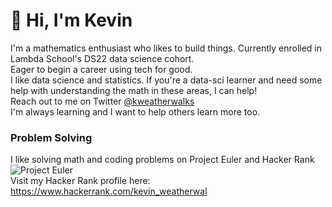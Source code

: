 # 👋 Hi, I'm Kevin 
I'm a mathematics enthusiast who likes to build things.  Currently enrolled in Lambda School's DS22 data science cohort.  
Eager to begin a career using tech for good.  
I like data science and statistics. If you're a data-sci learner and need some help with understanding the math in these areas, I can help!  
Reach out to me on Twitter [@kweatherwalks](https://twitter.com/kweatherwalks)  
I'm always learning and I want to help others learn more too.

### Problem Solving
I like solving math and coding problems on Project Euler and Hacker Rank  
![Project Euler](https://projecteuler.net/profile/KWeatherwalks.png)  
Visit my Hacker Rank profile here:
https://www.hackerrank.com/kevin_weatherwal

<!--
**KWeatherwalks/KWeatherwalks** is a ✨ _special_ ✨ repository because its `README.md` (this file) appears on your GitHub profile.

Here are some ideas to get you started:

- 🔭 I’m currently working on ...
- 🌱 I’m currently learning ...
- 👯 I’m looking to collaborate on ...
- 🤔 I’m looking for help with ...
- 💬 Ask me about ...
- 📫 How to reach me: ...
- 😄 Pronouns: ...
- ⚡ Fun fact: ...
-->
